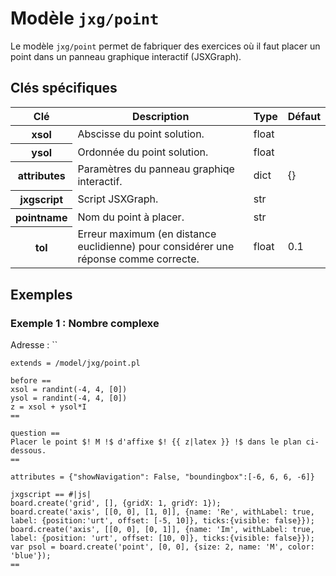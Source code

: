 # Modèle `jxg/point`

Le modèle `jxg/point` permet de fabriquer des exercices où il faut placer un point dans un panneau graphique interactif (JSXGraph).

## Clés spécifiques

<table class="table">
<thead>
<tr>
<th scope="col">Clé</th>
<th scope="col">Description</th>
<th scope="col">Type</th>
<th scope="col">Défaut</th>
</tr>
</thead>
<tbody>

<tr>
<th scope="row"> xsol </th>
<td> Abscisse du point solution. </td>
<td> float </td>
<td>  </td>
</tr>

<tr>
<th scope="row"> ysol </th>
<td> Ordonnée du point solution. </td>
<td> float </td>
<td>  </td>
</tr>

<tr>
<th scope="row"> attributes </th>
<td> Paramètres du panneau graphiqe interactif. </td>
<td> dict </td>
<td> {} </td>
</tr>

<tr>
<th scope="row"> jxgscript </th>
<td> Script JSXGraph. </td>
<td> str </td>
<td>  </td>
</tr>

<tr>
<th scope="row"> pointname </th>
<td> Nom du point à placer. </td>
<td> str </td>
<td>  </td>
</tr>

<tr>
<th scope="row"> tol </th>
<td> Erreur maximum (en distance euclidienne) pour considérer une réponse comme correcte. </td>
<td> float </td>
<td> 0.1 </td>
</tr>

</tbody>
</table>

## Exemples

### Exemple 1 : Nombre complexe

Adresse : ``

```
extends = /model/jxg/point.pl

before ==
xsol = randint(-4, 4, [0])
ysol = randint(-4, 4, [0])
z = xsol + ysol*I
==

question ==
Placer le point $! M !$ d'affixe $! {{ z|latex }} !$ dans le plan ci-dessous.
==

attributes = {"showNavigation": False, "boundingbox":[-6, 6, 6, -6]}

jxgscript == #|js|
board.create('grid', [], {gridX: 1, gridY: 1});
board.create('axis', [[0, 0], [1, 0]], {name: 'Re', withLabel: true, label: {position:'urt', offset: [-5, 10]}, ticks:{visible: false}});
board.create('axis', [[0, 0], [0, 1]], {name: 'Im', withLabel: true, label: {position: 'urt', offset: [10, 0]}, ticks:{visible: false}});
var psol = board.create('point', [0, 0], {size: 2, name: 'M', color: 'blue'});
==
```

